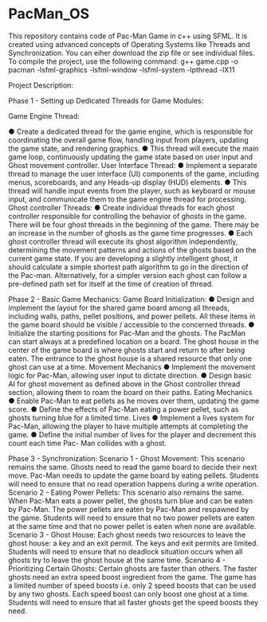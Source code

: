 # PacMan_OS
This repository contains code of Pac-Man Game in c++ using SFML. It is created using advanced concepts of Operating Systems like Threads and Synchronization.
You can eiher download the zip file or see individual files.
To compile the project, use the following command:
g++ game.cpp -o pacman -lsfml-graphics -lsfml-window -lsfml-system -lpthread -lX11

Project Description:

Phase 1 - Setting up Dedicated Threads for Game Modules:

Game Engine Thread:

● Create a dedicated thread for the game engine, which is responsible for coordinating the
overall game flow, handling input from players, updating the game state, and rendering
graphics.
● This thread will execute the main game loop, continuously updating the game state based
on user input and Ghost movement controller.
User Interface Thread:
● Implement a separate thread to manage the user interface (UI) components of the game,
including menus, scoreboards, and any Heads-up display (HUD) elements.
● This thread will handle input events from the player, such as keyboard or mouse input, and
communicate them to the game engine thread for processing.
Ghost controller Threads:
● Create individual threads for each ghost controller responsible for controlling the behavior
of ghosts in the game. There will be four ghost threads in the beginning of the game. There
may be an increase in the number of ghosts as the game time progresses.
● Each ghost controller thread will execute its ghost algorithm independently, determining
the movement patterns and actions of the ghosts based on the current game state. If you are
developing a slightly intelligent ghost, it should calculate a simple shortest path algorithm
to go in the direction of the Pac-man. Alternatively, for a simpler version each ghost can
follow a pre-defined path set for itself at the time of creation of thread.

Phase 2 - Basic Game Mechanics:
Game Board Initialization:
● Design and implement the layout for the shared game board among all threads, including
walls, paths, pellet positions, and power pellets. All these items in the game board should
be visible / accessible to the concerned threads.
● Initialize the starting positions for Pac-Man and the ghosts. The PacMan can start always
at a predefined location on a board. The ghost house in the center of the game board is
where ghosts start and return to after being eaten. The entrance to the ghost house is a
shared resource that only one ghost can use at a time.
Movement Mechanics
● Implement the movement logic for Pac-Man, allowing user input to dictate direction.
● Design basic AI for ghost movement as defined above in the Ghost controller thread
section, allowing them to roam the board on their paths.
Eating Mechanics
● Enable Pac-Man to eat pellets as he moves over them, updating the game score.
● Define the effects of Pac-Man eating a power pellet, such as ghosts turning blue for a
limited time.
Lives
● Implement a lives system for Pac-Man, allowing the player to have multiple attempts at
completing the game.
● Define the initial number of lives for the player and decrement this count each time Pac-
Man collides with a ghost.

Phase 3 - Synchronization:
Scenario 1 - Ghost Movement: This scenario remains the same. Ghosts need to read the game
board to decide their next move. Pac-Man needs to update the game board by eating pellets.
Students will need to ensure that no read operation happens during a write operation.
Scenario 2 - Eating Power Pellets: This scenario also remains the same. When Pac-Man eats a
power pellet, the ghosts turn blue and can be eaten by Pac-Man. The power pellets are eaten by
Pac-Man and respawned by the game. Students will need to ensure that no two power pellets are
eaten at the same time and that no power pellet is eaten when none are available.
Scenario 3 - Ghost House: Each ghost needs two resources to leave the ghost house: a key and
an exit permit. The keys and exit permits are limited. Students will need to ensure that no deadlock
situation occurs when all ghosts try to leave the ghost house at the same time.
Scenario 4 - Prioritizing Certain Ghosts: Certain ghosts are faster than others. The faster ghosts
need an extra speed boost ingredient from the game. The game has a limited number of speed
boosts i.e. only 2 speed boosts that can be used by any two ghosts. Each speed boost can only boost
one ghost at a time. Students will need to ensure that all faster ghosts get the speed boosts they
need.
